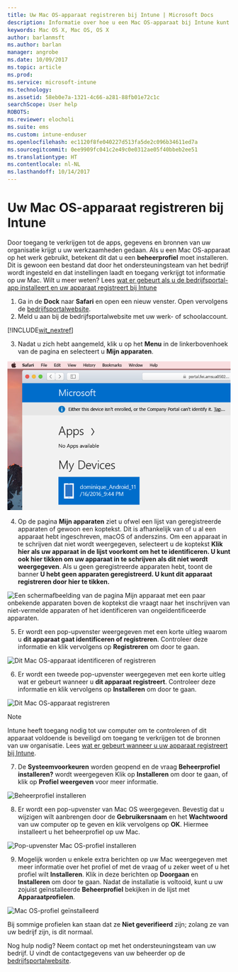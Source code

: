 ```yaml
---
title: Uw Mac OS-apparaat registreren bij Intune | Microsoft Docs
description: Informatie over hoe u een Mac OS-apparaat bij Intune kunt registreren
keywords: Mac OS X, Mac OS, OS X
author: barlanmsft
ms.author: barlan
manager: angrobe
ms.date: 10/09/2017
ms.topic: article
ms.prod: 
ms.service: microsoft-intune
ms.technology: 
ms.assetid: 58eb0e7a-1321-4c66-a281-88fb01e72c1c
searchScope: User help
ROBOTS: 
ms.reviewer: elocholi
ms.suite: ems
ms.custom: intune-enduser
ms.openlocfilehash: ec1120f8fe040227d513fa5de2c096b34611ed7a
ms.sourcegitcommit: 0ee9909fc041c2e49c0e0312ae05f40bbeb2ee51
ms.translationtype: HT
ms.contentlocale: nl-NL
ms.lasthandoff: 10/14/2017
---
```

# <a name="enroll-your-macos-device-in-intune"></a>Uw Mac OS-apparaat registreren bij Intune

Door toegang te verkrijgen tot de apps, gegevens en bronnen van uw organisatie krijgt u uw werkzaamheden gedaan. Als u een Mac OS-apparaat op het werk gebruikt, betekent dit dat u een __beheerprofiel__ moet installeren. Dit is gewoon een bestand dat door het ondersteuningsteam van het bedrijf wordt ingesteld en dat instellingen laadt en toegang verkrijgt tot informatie op uw Mac. Wilt u meer weten? Lees [wat er gebeurt als u de bedrijfsportal-app installeert en uw apparaat registreert bij Intune](what-happens-if-you-install-the-company-portal-app-and-enroll-your-device-in-intune-ios.md)

1. Ga in de __Dock__ naar __Safari__ en open een nieuw venster. Open vervolgens de [bedrijfsportalwebsite](https://portal.manage.microsoft.com).
2. Meld u aan bij de bedrijfsportalwebsite met uw werk- of schoolaccount.

  [!INCLUDE[wit_nextref](includes/end-user-password-guidance.md)]

3. Nadat u zich hebt aangemeld, klik u op het **Menu** in de linkerbovenhoek van de pagina en selecteert u **Mijn apparaten**.

 ![Een schermafbeelding van de startpagina voor de web-portal waarin wordt aangegeven dat er nog geen apps kunnen worden geïnstalleerd, met een knop Mijn apparaten eronder.](./media/macOS_enroll_001_landing_page.png)

4. Op de pagina __Mijn apparaten__ ziet u ofwel een lijst van geregistreerde apparaten of gewoon een koptekst. Dit is afhankelijk van of u al een apparaat hebt ingeschreven, macOS of anderszins. Om een apparaat in te schrijven dat niet wordt weergegeven, selecteert u de koptekst __Klik hier als uw apparaat in de lijst voorkomt om het te identificeren. U kunt ook hier tikken om uw apparaat in te schrijven als dit niet wordt weergegeven__. Als u geen geregistreerde apparaten hebt, toont de banner **U hebt geen apparaten geregistreerd. U kunt dit apparaat registreren door hier te tikken.**

  ![Een schermafbeelding van de pagina Mijn apparaat met een paar onbekende apparaten boven de koptekst die vraagt naar het inschrijven van niet-vermelde apparaten of het identificeren van ongeïdentificeerde apparaten.](./media/macOS_enroll_002_tap_here_banner.png)

5. Er wordt een pop-upvenster weergegeven met een korte uitleg waarom u __dit apparaat gaat identificeren of registreren__. Controleer deze informatie en klik vervolgens op __Registreren__ om door te gaan.

 ![Dit Mac OS-apparaat identificeren of registreren](./media/macOS_enroll_003_IDenroll_popup.png)

6. Er wordt een tweede pop-upvenster weergegeven met een korte uitleg wat er gebeurt wanneer u __dit apparaat registreert__. Controleer deze informatie en klik vervolgens op __Installeren__ om door te gaan.

 ![Dit Mac OS-apparaat registreren](./media/macOS_enroll_004_enroll_popup.png)

  > [!NOTE]
  > Intune heeft toegang nodig tot uw computer om te controleren of dit apparaat voldoende is beveiligd om toegang te verkrijgen tot de bronnen van uw organisatie. Lees [wat er gebeurt wanneer u uw apparaat registreert bij Intune](what-happens-if-you-install-the-Company-Portal-app-and-enroll-your-device-in-intune-ios.md).

7. De __Systeemvoorkeuren__ worden geopend en de vraag __Beheerprofiel installeren?__ wordt weergegeven Klik op __Installeren__ om door te gaan, of klik op __Profiel weergeven__ voor meer informatie.

 ![Beheerprofiel installeren](./media/macOS_enroll_005_sysprefs_mgmt_profile.png)

8. Er wordt een pop-upvenster van Mac OS weergegeven. Bevestig dat u wijzigen wilt aanbrengen door de __Gebruikersnaam__ en het __Wachtwoord__ van uw computer op te geven en klik vervolgens op __OK__. Hiermee installeert u het beheerprofiel op uw Mac.

 ![Pop-upvenster Mac OS-profiel installeren](./media/macOS_enroll_006_sysprefs_admin_login.png)

9. Mogelijk worden u enkele extra berichten op uw Mac weergegeven met meer informatie over het profiel of met de vraag of u zeker weet of u het profiel wilt __Installeren__. Klik in deze berichten op __Doorgaan__ en __Installeren__ om door te gaan. Nadat de installatie is voltooid, kunt u uw zojuist geïnstalleerde __Beheerprofiel__ bekijken in de lijst met __Apparaatprofielen__.

 ![Mac OS-profiel geïnstalleerd](./media/macOS_enroll_007_sysprefs_installed_profile.png)

Bij sommige profielen kan staan dat ze **Niet geverifieerd** zijn; zolang ze van uw bedrijf zijn, is dit normaal.

Nog hulp nodig? Neem contact op met het ondersteuningsteam van uw bedrijf. U vindt de contactgegevens van uw beheerder op de [bedrijfsportalwebsite](https://portal.manage.microsoft.com).
